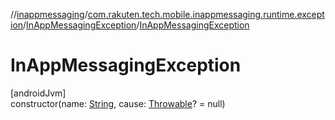 //[inappmessaging](../../../index.md)/[com.rakuten.tech.mobile.inappmessaging.runtime.exception](../index.md)/[InAppMessagingException](index.md)/[InAppMessagingException](-in-app-messaging-exception.md)

# InAppMessagingException

[androidJvm]\
constructor(name: [String](https://kotlinlang.org/api/latest/jvm/stdlib/kotlin/-string/index.html), cause: [Throwable](https://kotlinlang.org/api/latest/jvm/stdlib/kotlin/-throwable/index.html)? = null)
